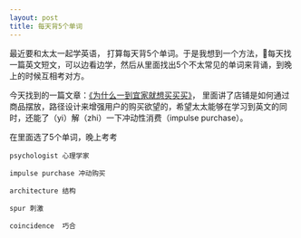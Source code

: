 ```yaml
---
layout: post
title: 每天背5个单词
---
```


最近要和太太一起学英语， 打算每天背5个单词。于是我想到一个方法，每天找一篇英文短文，可以边看边学，然后从里面找出5个不太常见的单词来背诵，到晚上的时候互相考对方。

今天找到的一篇文章：[《为什么一到宜家就想买买买》](http://dict.eudic.net/webting/desktopplay?id=86d5eb54-d6b4-11e8-8882-9e7c47ae8184&token=QYN+eyJ0b2tlbiI6IiIsInVzZXJpZCI6IiIsInVybHNpZ24iOiI4cWN5akE5WElDM2JvR3BuWGJQbitVRTV5eXc9IiwidCI6IkFCSU1UVTJNREkyTXpRMk5RPT0ifQ%3D%3D)， 里面讲了店铺是如何通过商品摆放，路径设计来增强用户的购买欲望的，希望太太能够在学习到英文的同时，还能了（yi）解（zhi）一下冲动性消费（impulse purchase）。

在里面选了5个单词，晚上考考

```
psychologist 心理学家

impulse purchase 冲动购买

architecture 结构

spur 刺激

coincidence  巧合
```



